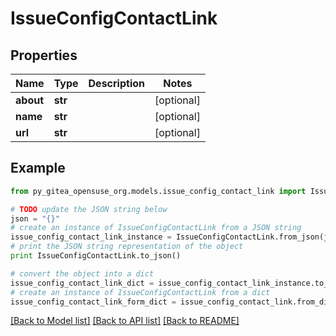 # IssueConfigContactLink


## Properties

Name | Type | Description | Notes
------------ | ------------- | ------------- | -------------
**about** | **str** |  | [optional] 
**name** | **str** |  | [optional] 
**url** | **str** |  | [optional] 

## Example

```python
from py_gitea_opensuse_org.models.issue_config_contact_link import IssueConfigContactLink

# TODO update the JSON string below
json = "{}"
# create an instance of IssueConfigContactLink from a JSON string
issue_config_contact_link_instance = IssueConfigContactLink.from_json(json)
# print the JSON string representation of the object
print IssueConfigContactLink.to_json()

# convert the object into a dict
issue_config_contact_link_dict = issue_config_contact_link_instance.to_dict()
# create an instance of IssueConfigContactLink from a dict
issue_config_contact_link_form_dict = issue_config_contact_link.from_dict(issue_config_contact_link_dict)
```
[[Back to Model list]](../README.md#documentation-for-models) [[Back to API list]](../README.md#documentation-for-api-endpoints) [[Back to README]](../README.md)


